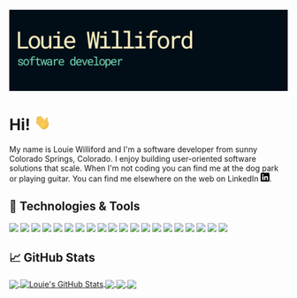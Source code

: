 <!-- More info, tips and tricks for making GitHub Profile README can be found in my article at https://towardsdatascience.com/build-a-stunning-readme-for-your-github-profile-9b80434fe5d7 -->

[![Header](https://raw.githubusercontent.com/dustyfingers/dustyfingers/master/readme_banner.png "Header")](https://www.louiewilliford.com/)

# Hi! <img src="https://raw.githubusercontent.com/dustyfingers/dustyfingers/master/wave.gif" width="30px">

My name is Louie Williford and I'm a software developer from sunny Colorado Springs, Colorado. I enjoy building user-oriented software solutions that scale. When I'm not coding you can find me at the dog park or playing guitar. You can find me elsewhere on the web on LinkedIn [![LinkedIn][3.2]][3].

## 🔧 Technologies & Tools

<!-- things to add: CSS, SCSS, LESS, AWS -->

![](https://img.shields.io/badge/Code-JavaScript-informational?style=flat-square&logo=javascript&logoColor=020e17&color=76d9b9)
![](https://img.shields.io/badge/Code-Node.js-informational?style=flat-square&logo=node.js&logoColor=020e17&color=76d9b9)
![](https://img.shields.io/badge/Code-React-informational?style=flat-square&logo=react&logoColor=020e17&color=76d9b9)
![](https://img.shields.io/badge/Code-Flutter-informational?style=flat-square&logo=flutter&logoColor=020e17&color=76d9b9)
![](https://img.shields.io/badge/Code-Dart-informational?style=flat-square&logo=dart&logoColor=020e17&color=76d9b9)
![](https://img.shields.io/badge/Code-HTML-informational?style=flat-square&logo=html5&logoColor=020e17&color=76d9b9)
![](https://img.shields.io/badge/Code-CSS-informational?style=flat-square&logo=css3&logoColor=020e17&color=76d9b9)
![](https://img.shields.io/badge/Code-Sass-informational?style=flat-square&logo=sass&logoColor=020e17&color=76d9b9)
![](https://img.shields.io/badge/Code-LESS-informational?style=flat-square&logo=less&logoColor=020e17&color=76d9b9)
![](https://img.shields.io/badge/Code-C%20Sharp-informational?style=flat-square&logo=c-sharp&logoColor=020e17&color=76d9b9)
![](https://img.shields.io/badge/Code-Python-informational?style=flat-square&logo=python&logoColor=020e17&color=76d9b9)
![](https://img.shields.io/badge/Code-PostgreSQL-informational?style=flat-square&logo=postgresql&logoColor=020e17&color=76d9b9)
![](https://img.shields.io/badge/Code-MongoDB-informational?style=flat-square&logo=mongodb&logoColor=020e17&color=76d9b9)
![](https://img.shields.io/badge/Tools-VSCode-informational?style=flat-square&logo=visual-studio-code&logoColor=020e17&color=76d9b9)
![](https://img.shields.io/badge/Tools-Unity-informational?style=flat-square&logo=unity&logoColor=020e17&color=76d9b9)
![](https://img.shields.io/badge/DevOps-AWS%20Amplify-informational?style=flat-square&logo=aws-amplify&logoColor=020e17&color=76d9b9)
![](https://img.shields.io/badge/DevOps-Heroku-informational?style=flat-square&logo=heroku&logoColor=020e17&color=76d9b9)
![](https://img.shields.io/badge/OS-Linux-informational?style=flat-square&logo=linux&logoColor=020e17&color=76d9b9)
![](https://img.shields.io/badge/OS-Windows-informational?style=flat-square&logo=windows&logoColor=020e17&color=76d9b9)
![](https://img.shields.io/badge/Shell-Bash-informational?style=flat-square&logo=gnu-bash&logoColor=020e17&color=76d9b9)

## &#x1f4c8; GitHub Stats

<a href="https://github.com/dustyfingers/dustyfingers">
  <img align="center" src="https://github-readme-stats.vercel.app/api/top-langs/?username=dustyfingers&hide=java,html,tex&title_color=ffffff&text_color=c9cacc&icon_color=2bbc8a&bg_color=1d1f21" />
</a>
<a href="https://github.com/dustyfingers/dustyfingers">
  <img align="center" src="https://github-readme-stats.vercel.app/api?username=dustyfingers&show_icons=true&line_height=27&count_private=true&title_color=ffffff&text_color=c9cacc&icon_color=2bbc8a&bg_color=1d1f21" alt="Louie's GitHub Stats" />
</a>

<a href="https://github.com/dustyfingers/portfolio-source">
  <img align="center" src="https://github-readme-stats.vercel.app/api/pin/?username=dustyfingers&repo=portfolio-source&title_color=ffffff&text_color=c9cacc&icon_color=2bbc8a&bg_color=1d1f21" />
</a>

<a href="https://github.com/dustyfingers/louiemadeit-fe">
  <img align="center" src="https://github-readme-stats.vercel.app/api/pin/?username=dustyfingers&repo=louiemadeit-fe&title_color=ffffff&text_color=c9cacc&icon_color=2bbc8a&bg_color=1d1f21" />
</a>

<a href="https://github.com/dustyfingers/louiemadeit-be">
  <img align="center" src="https://github-readme-stats.vercel.app/api/pin/?username=dustyfingers&repo=louiemadeit-be&title_color=ffffff&text_color=c9cacc&icon_color=2bbc8a&bg_color=1d1f21" />
</a>

<!-- links to social media icons -->

<!-- icons with padding -->

[1.1]: http://i.imgur.com/tXSoThF.png "twitter icon with padding"
[2.1]: http://i.imgur.com/0o48UoR.png "github icon with padding"

<!-- icons without padding -->

[1.2]: http://i.imgur.com/wWzX9uB.png "twitter icon without padding"
[2.2]: http://i.imgur.com/9I6NRUm.png "github icon without padding"
[3.2]: https://raw.githubusercontent.com/dustyfingers/dustyfingers/master/linkedin-3-16.png "LinkedIn icon without padding"

<!-- links to your social media accounts -->

[2]: https://github.com/dustyfingers
[3]: https://www.linkedin.com/in/louie-williford/

<!-- Resources -->
<!-- Icons: https://simpleicons.org/ -->
<!-- GitHub Stats: https://github.com/anuraghazra/github-readme-stats -->
<!-- Emojis: https://emojipedia.org/emoji/ -->
<!-- HTML Emojis: https://www.fileformat.info/index.htm -->
<!-- Shields: https://shields.io/ -->
<!-- Awesome GitHub Profile README: https://github.com/abhisheknaiidu/awesome-github-profile-readme -->
